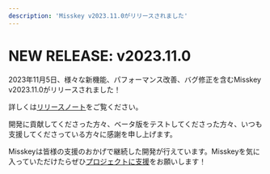 ```yaml
---
description: 'Misskey v2023.11.0がリリースされました'
---
```


# NEW RELEASE: v2023.11.0

2023年11月5日、様々な新機能、パフォーマンス改善、バグ修正を含むMisskey v2023.11.0がリリースされました！

詳しくは[リリースノート](https://misskey-hub.net/docs/releases.html)をご覧ください。

開発に貢献してくださった方々、ベータ版をテストしてくださった方々、いつも支援してくださっている方々に感謝を申し上げます。

Misskeyは皆様の支援のおかげで継続した開発が行えています。Misskeyを気に入っていただけたらぜひ[プロジェクトに支援](https://misskey-hub.net/docs/donate.html)をお願いします！
